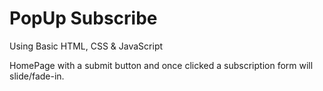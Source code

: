 # PopUp Subscribe 
 Using Basic HTML, CSS & JavaScript

 HomePage with a submit button and once clicked a subscription form will slide/fade-in.
